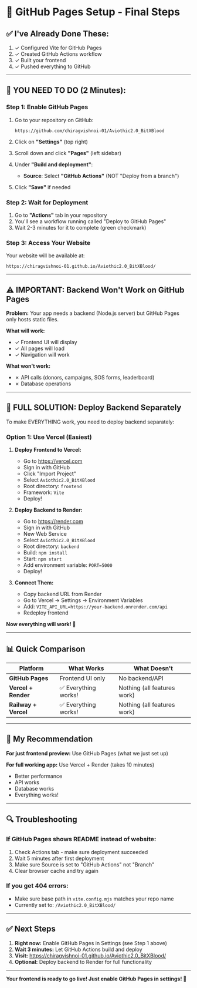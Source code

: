 # 🚀 GitHub Pages Setup - Final Steps

## ✅ I've Already Done These:

1. ✓ Configured Vite for GitHub Pages
2. ✓ Created GitHub Actions workflow
3. ✓ Built your frontend
4. ✓ Pushed everything to GitHub

---

## 🔧 YOU NEED TO DO (2 Minutes):

### **Step 1: Enable GitHub Pages**

1. Go to your repository on GitHub:
   ```
   https://github.com/chiragvishnoi-01/Aviothic2.0_BitXBlood
   ```

2. Click on **"Settings"** (top right)

3. Scroll down and click **"Pages"** (left sidebar)

4. Under **"Build and deployment"**:
   - **Source**: Select **"GitHub Actions"** (NOT "Deploy from a branch")
   
5. Click **"Save"** if needed

### **Step 2: Wait for Deployment**

1. Go to **"Actions"** tab in your repository
2. You'll see a workflow running called "Deploy to GitHub Pages"
3. Wait 2-3 minutes for it to complete (green checkmark)

### **Step 3: Access Your Website**

Your website will be available at:
```
https://chiragvishnoi-01.github.io/Aviothic2.0_BitXBlood/
```

---

## ⚠️ IMPORTANT: Backend Won't Work on GitHub Pages

**Problem:** Your app needs a backend (Node.js server) but GitHub Pages only hosts static files.

**What will work:**
- ✓ Frontend UI will display
- ✓ All pages will load
- ✓ Navigation will work

**What won't work:**
- ✗ API calls (donors, campaigns, SOS forms, leaderboard)
- ✗ Database operations

---

## 🚀 FULL SOLUTION: Deploy Backend Separately

To make EVERYTHING work, you need to deploy backend separately:

### **Option 1: Use Vercel (Easiest)**

1. **Deploy Frontend to Vercel:**
   - Go to https://vercel.com
   - Sign in with GitHub
   - Click "Import Project"
   - Select `Aviothic2.0_BitXBlood`
   - Root directory: `frontend`
   - Framework: `Vite`
   - Deploy!

2. **Deploy Backend to Render:**
   - Go to https://render.com
   - Sign in with GitHub
   - New Web Service
   - Select `Aviothic2.0_BitXBlood`
   - Root directory: `backend`
   - Build: `npm install`
   - Start: `npm start`
   - Add environment variable: `PORT=5000`
   - Deploy!

3. **Connect Them:**
   - Copy backend URL from Render
   - Go to Vercel → Settings → Environment Variables
   - Add: `VITE_API_URL=https://your-backend.onrender.com/api`
   - Redeploy frontend

**Now everything will work! 🎉**

---

## 📊 Quick Comparison

| Platform | What Works | What Doesn't |
|----------|------------|--------------|
| **GitHub Pages** | Frontend UI only | No backend/API |
| **Vercel + Render** | ✅ Everything works! | Nothing (all features work) |
| **Railway + Vercel** | ✅ Everything works! | Nothing (all features work) |

---

## 🎯 My Recommendation

**For just frontend preview:** Use GitHub Pages (what we just set up)

**For full working app:** Use Vercel + Render (takes 10 minutes)
- Better performance
- API works
- Database works
- Everything works!

---

## 🔍 Troubleshooting

### If GitHub Pages shows README instead of website:

1. Check Actions tab - make sure deployment succeeded
2. Wait 5 minutes after first deployment
3. Make sure Source is set to "GitHub Actions" not "Branch"
4. Clear browser cache and try again

### If you get 404 errors:

- Make sure base path in `vite.config.mjs` matches your repo name
- Currently set to: `/Aviothic2.0_BitXBlood/`

---

## ✅ Next Steps

1. **Right now:** Enable GitHub Pages in Settings (see Step 1 above)
2. **Wait 3 minutes:** Let GitHub Actions build and deploy
3. **Visit:** https://chiragvishnoi-01.github.io/Aviothic2.0_BitXBlood/
4. **Optional:** Deploy backend to Render for full functionality

---

**Your frontend is ready to go live! Just enable GitHub Pages in settings! 🚀**

